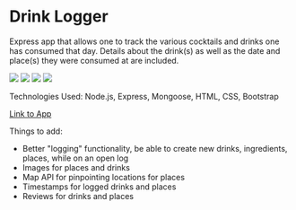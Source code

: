 # Drink Logger

Express app that allows one to track the various cocktails and drinks one has consumed that day. Details about the drink(s) as well as the date and place(s) they
were consumed at are included.

<img src="https://i.imgur.com/fQxJ20X.png" />
<img src="https://i.imgur.com/qYsVoDI.png" />
<img src="https://i.imgur.com/oSk5Bu4.png" />
<img src="https://i.imgur.com/9qJWC6X.png" />

Technologies Used: Node.js, Express, Mongoose, HTML, CSS, Bootstrap

[Link to App](https://drink-logger-deploy.herokuapp.com/)

Things to add:
- Better "logging" functionality, be able to create new drinks, ingredients, places, while on an open log
- Images for places and drinks
- Map API for pinpointing locations for places
- Timestamps for logged drinks and places
- Reviews for drinks and places
